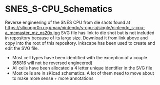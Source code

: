 # SNES_S-CPU_Schematics
Reverse engineering of the SNES CPU from die shots found at https://siliconpr0n.org/map/nintendo/s-cpu-a/single/nintendo_s-cpu-a_mcmaster_mz_ns20x.jpg
SVG file has link to die shot but is not included in repository because of its large size. Download it from link above and copy into the root of this repository. 
Inkscape has been used to create and edit the SVG file.

- Most cell types have been identified with the exception of a couple (65816 will not be reversed engineered)
- All cells have been allocated a 4 letter unique identifier in the SVG file
- Most cells are in sKicad schematics. A lot of them need to move about to make more sense + more annotations 




